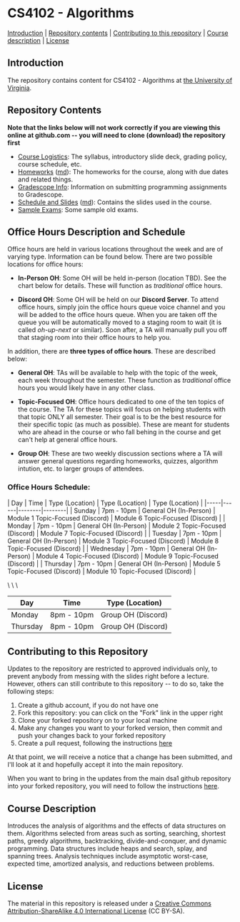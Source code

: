 CS4102 - Algorithms
===============================

[Introduction](#introduction) | [Repository contents](#contents) | [Contributing to this repository](#contributing) | [Course description](#description) | [License](#license)

<a name="introduction"></a>Introduction
---------------------------------------

The repository contains content for CS4102 - Algorithms at [the University of Virginia](https://virginia.edu).


<a name="contents"></a>Repository Contents
------------------------------------------

**Note that the links below will not work correctly if you are viewing
this online at github.com -- you will need to clone (download) the
repository first**

- [Course Logistics](courselogistics/index.html): The syllabus, introductory slide deck, grading policy, course schedule, etc.
- [Homeworks](homeworks/index.html) ([md](homeworks/index.md)): The homeworks for the course, along with due dates and related things.
- [Gradescope Info](./homeworks/gradescope.html): Information on submitting programming assignments to Gradescope.
- [Schedule and Slides](slides/index.html) ([md](slides/index.md)): Contains the slides used in the course.
- [Sample Exams](./exams/index.html): Some sample old exams.


<a name="contents"></a>Office Hours Description and Schedule
------------------------------------------

Office hours are held in various locations throughout the week and are of varying type. Information can be found below. There are two possible locations for office hours:

- **In-Person OH**: Some OH will be held in-person (location TBD). See the chart below for details. These will function as *traditional* office hours.

- **Discord OH**: Some OH will be held on our **Discord Server**. To attend office hours, simply join the office hours queue voice channel and you will be added to the office hours queue. When you are taken off the queue you will be automatically moved to a staging room to wait (it is called *oh-up-next* or similar). Soon after, a TA will manually pull you off that staging room into their office hours to help you.

In addition, there are **three types of office hours**. These are described below:

- **General OH**: TAs will be available to help with the topic of the week, each week throughout the semester. These function as *traditional* office hours you would likely have in any other class.

- **Topic-Focused OH**: Office hours dedicated to one of the ten topics of the course. The TA for these topics will focus on helping students with that topic ONLY all semester. Their goal is to be the best resource for their specific topic (as much as possible). These are meant for students who are ahead in the course or who fall behing in the course and get can't help at general office hours.

- **Group OH**: These are two weekly discussion sections where a TA will answer general questions regarding homeworks, quizzes, algorithm intution, etc. to larger groups of attendees.


### Office Hours Schedule:

| Day | Time | Type (Location) | Type (Location) | Type (Location) |
|-----|------|--------|--------|
| Sunday | 7pm - 10pm | General OH (In-Person) | Module 1 Topic-Focused (Discord) | Module 6 Topic-Focused (Discord) |
| Monday | 7pm - 10pm | General OH (In-Person) | Module 2 Topic-Focused (Discord) | Module 7 Topic-Focused (Discord) |
| Tuesday | 7pm - 10pm | General OH (In-Person) | Module 3 Topic-Focused (Discord) | Module 8 Topic-Focused (Discord) |
| Wednesday | 7pm - 10pm | General OH (In-Person) | Module 4 Topic-Focused (Discord) | Module 9 Topic-Focused (Discord) |
| Thursday | 7pm - 10pm | General OH (In-Person) | Module 5 Topic-Focused (Discord) | Module 10 Topic-Focused (Discord) |

\ \ \ 

| Day | Time | Type (Location) |
|-----|------|--------|
| Monday | 8pm - 10pm | Group OH (Discord) |
| Thursday | 8pm - 10pm | Group OH (Discord) |



<a name="contributing"></a>Contributing to this Repository
----------------------------------------------------------

Updates to the repository are restricted to approved individuals only, to prevent anybody from messing with the slides right before a lecture.  However, others can still contribute to this repository -- to do so, take the following steps:

1. Create a github account, if you do not have one
2. Fork this repository: you can click on the "Fork" link in the upper right
3. Clone your forked repository on to your local machine
4. Make any changes you want to your forked version, then commit and push your changes back to your forked repository
5. Create a pull request, following the instructions [here](https://help.github.com/articles/creating-a-pull-request)

At that point, we will receive a notice that a change has been submitted, and I'll look at it and hopefully accept it into the main repository.

When you want to bring in the updates from the main dsa1 github repository into your forked repository, you will need to follow the instructions [here](https://help.github.com/articles/syncing-a-fork).


<a name="description"></a>Course Description
--------------------------------------------

Introduces the analysis of algorithms and the effects of data structures on them. Algorithms selected from areas such as sorting, searching, shortest paths, greedy algorithms, backtracking, divide-and-conquer, and dynamic programming. Data structures include heaps and search, splay, and spanning trees. Analysis techniques include asymptotic worst-case, expected time, amortized analysis, and reductions between problems.


<a name="license"></a>License
-----------------------------

The material in this repository is released under a [Creative Commons Attribution-ShareAlike 4.0 International License](http://creativecommons.org/licenses/by-sa/4.0/) (CC BY-SA).

